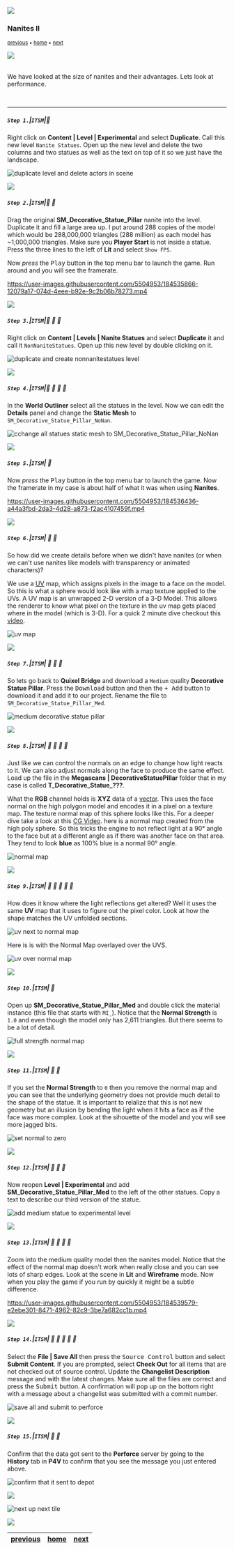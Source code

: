 ![](../images/line3.png)
### Nanites II

<sub>[previous](../nanites/README.md#user-content-nanites) • [home](../README.md#user-content-ue5-intro-to-static-meshes) • [next](../importing-mesh/README.md#user-content-importing-mesh)</sub>

![](../images/line3.png)

<img src="https://via.placeholder.com/1000x4/45D7CA/45D7CA" alt="drawing" height="4px"/>

We have looked at the size of nanites and their advantages.  Lets look at performance.

<br>

---


##### `Step 1.`\|`ITSM`|:small_blue_diamond:

Right click on **Content | Level | Experimental** and select **Duplicate**.  Call this new level `Nanite Statues`.  Open up the new level and delete the two columns and two statues as well as the text on top of it so we just have the landscape.

![duplicate level and delete actors in scene](images/duplicateAndDel.png)

![](../images/line2.png)

##### `Step 2.`\|`ITSM`|:small_blue_diamond: :small_blue_diamond: 

Drag the original **SM_Decorative_Statue_Pillar** nanite into the level.  Duplicate it and fill a large area up.  I put around 288 copies of the model which would be 288,000,000 triangles (288 million) as each model has ~1,000,000 triangles.  Make sure you **Player Start** is not inside a statue.  Press the three lines to the left of **Lit** and select `Show FPS`.

Now *press* the <kbd>Play</kbd> button in the top menu bar to launch the game. Run around and you will see the framerate.

https://user-images.githubusercontent.com/5504953/184535866-12079a17-074d-4eee-b92e-9c2b06b78273.mp4

![](../images/line2.png)

##### `Step 3.`\|`ITSM`|:small_blue_diamond: :small_blue_diamond: :small_blue_diamond:

Right click on **Content | Levels | Nanite Statues** and select **Duplicate** it and call it `NonNaniteStatues`.  Open up this new level by double clicking on it.

![duplicate and create nonnanitestatues level](images/nonNaniteStatues.png)

![](../images/line2.png)

##### `Step 4.`\|`ITSM`|:small_blue_diamond: :small_blue_diamond: :small_blue_diamond: :small_blue_diamond:

In the **World Outliner** select all the statues in the level. Now we can edit the **Details** panel and change the **Static Mesh** to `SM_Decorative_Statue_Pillar_NoNan`.

![cchange all statues static mesh to SM_Decorative_Statue_Pillar_NoNan](images/switchModels.png)

![](../images/line2.png)

##### `Step 5.`\|`ITSM`| :small_orange_diamond:

Now *press* the <kbd>Play</kbd> button in the top menu bar to launch the game. Now the framerate in my case is about half of what it was when using **Nanites**.

https://user-images.githubusercontent.com/5504953/184536436-a44a3fbd-2da3-4d28-a873-f2ac4107459f.mp4

![](../images/line2.png)

##### `Step 6.`\|`ITSM`| :small_orange_diamond: :small_blue_diamond:

So how did we create details before when we didn't have nanites (or when we can't use nanites like models with transparency or animated characters)? 

We use a [UV](https://en.wikipedia.org/wiki/UV_mapping) map, which assigns pixels in the image to a face on the model. So this is what a sphere would look like with a map texture applied to the UVs. A UV map is an unwrapped 2-D version of a 3-D Model.  This allows the renderer to know what pixel on the texture in the uv map gets placed where in the model (which is 3-D). For a quick 2 minute dive checkout this [video](https://www.youtube.com/watch?v=mAcEzlsoad0).

![uv map](images/image_25.jpg)

![](../images/line2.png)

##### `Step 7.`\|`ITSM`| :small_orange_diamond: :small_blue_diamond: :small_blue_diamond:

So lets go back to **Quixel Bridge** and download a `Medium` quality **Decorative Statue Pillar**. Press the <kbd>Download</kbd> button and then the <kbd>+ Add</kbd> button to download it and add it to our project. Rename the file to `SM_Decorative_Statue_Pillar_Med`.

![medium decorative statue pillar](images/quixelMedium.png)

![](../images/line2.png)

##### `Step 8.`\|`ITSM`| :small_orange_diamond: :small_blue_diamond: :small_blue_diamond: :small_blue_diamond:

Just like we can control the normals on an edge to change how light reacts to it.  We can also adjust normals along the face to produce the same effect.  Load up the file in the **Megascans | DecorativeStatuePillar** folder that in my case is called **T_Decorative_Statue_???**. 

What the **RGB** channel holds is **XYZ** data of a [vector](https://en.wikipedia.org/wiki/Euclidean_vector).  This uses the face normal on the high polygon model and encodes it in a pixel on a texture map.  The texture normal map of this sphere looks like this. For a deeper dive take a look at this [CG Video](https://www.youtube.com/watch?v=oOOeV3IU2Yo). here is a normal map created from the high poly sphere. So this tricks the engine to not reflect light at a 90° angle to the face but at a different angle as if there was another face on that area.  They tend to look **blue** as 100% blue is a normal 90° angle.

![normal map](images/normalMap.png)

![](../images/line2.png)

##### `Step 9.`\|`ITSM`| :small_orange_diamond: :small_blue_diamond: :small_blue_diamond: :small_blue_diamond: :small_blue_diamond:

How does it know where the light reflections get altered?  Well it uses the same **UV** map that it uses to figure out the pixel color. Look at how the shape matches the UV unfolded sections.

![uv next to normal map](images/uvExample.png)

Here is is with the Normal Map overlayed over the UVS.

![uv over normal map](images/uvOverlay.png)

![](../images/line2.png)

##### `Step 10.`\|`ITSM`| :large_blue_diamond:

Open up **SM_Decorative_Statue_Pillar_Med** and double click the material instance (this file that starts with `MI_`).  Notice that the **Normal Strength** is `1.0` and even though the model only has 2,611 triangles. But there seems to be a lot of detail.

![full strength normal map](images/fullStrengthUV.png)

![](../images/line2.png)

##### `Step 11.`\|`ITSM`| :large_blue_diamond: :small_blue_diamond: 

If you set the **Normal Strength** to `0` then you remove the normal map and you can see that the underlying geometry does not provide much detail to the shape of the statue.  It is important to relalize that this is not new geometry but an illusion by bending the light when it hits a face as if the face was more complex.  Look at the sihouette of the model and you will see more jagged bits.

![set normal to zero](images/normalZero.png)

![](../images/line2.png)


##### `Step 12.`\|`ITSM`| :large_blue_diamond: :small_blue_diamond: :small_blue_diamond: 

Now reopen **Level | Experimental** and add **SM_Decorative_Statue_Pillar_Med**  to the left of the other statues.  Copy a text to describe our third version of the statue.

![add medium statue to experimental level](images/addMedium.png)

![](../images/line2.png)

##### `Step 13.`\|`ITSM`| :large_blue_diamond: :small_blue_diamond: :small_blue_diamond:  :small_blue_diamond: 

Zoom into the medium quality model then the nanites model.  Notice that the effect of the normal map doesn't work when really close and you can see lots of sharp edges.  Look at the scene in **Lit** and **Wireframe** mode.  Now when you play the game if you run by quickly it might be a subtle difference.

https://user-images.githubusercontent.com/5504953/184539579-e2ebe301-8471-4962-82c9-3be7a682cc1b.mp4

![](../images/line2.png)

##### `Step 14.`\|`ITSM`| :large_blue_diamond: :small_blue_diamond: :small_blue_diamond: :small_blue_diamond:  :small_blue_diamond: 

Select the **File | Save All** then press the <kbd>Source Control</kbd> button and select **Submit Content**.  If you are prompted, select **Check Out** for all items that are not checked out of source control. Update the **Changelist Description** message and with the latest changes. Make sure all the files are correct and press the <kbd>Submit</kbd> button. A confirmation will pop up on the bottom right with a message about a changelist was submitted with a commit number.

![save all and submit to perforce](images/submitP4.png)


![](../images/line2.png)

##### `Step 15.`\|`ITSM`| :large_blue_diamond: :small_orange_diamond: 

Confirm that the data got sent to the **Perforce** server by going to the **History** tab in **P4V** to confirm that you see the message you just entered above.

![confirm that it sent to depot](images/confirmp4v.png)

![](../images/line.png)

<!-- <img src="https://via.placeholder.com/1000x100/45D7CA/000000/?text=Next Up - Importing Mesh"> -->
![next up next tile](images/banner.png)

![](../images/line.png)

| [previous](../nanites/README.md#user-content-nanites)| [home](../README.md#user-content-ue5-intro-to-static-meshes) | [next](../importing-mesh/README.md#user-content-importing-mesh)|
|---|---|---|
